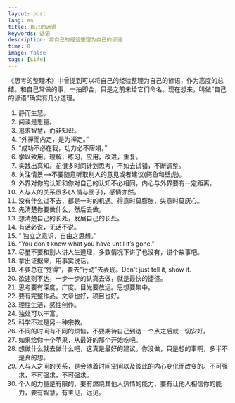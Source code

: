 ```yaml
---
layout: post
lang: en
title: 自己的谚语
keywords: 谚语
description: 将自己的经验整理为自己的谚语
time: 8
image: false
tags: [Life]
---
```



《思考的整理术》中曾提到可以将自己的经验整理为自己的谚语，作为高度的总结。和自己常做的事，一拍即合，只是之前未给它们命名。现在想来，叫做“自己的谚语”确实有几分道理。



1. 静而生慧。
2. 阅读是思量。
3. 追求智慧，而非知识。
4. “外禅而内定，是为禅定。”
5. “成功不必在我，功力必不唐娟。”
6. 学以致用。理解，练习，应用，改进，重复。
7. 实践出真知。花很多时间计划思考，不如去试错，不断调整。
9. 关注情景-->不要随意听取别人的意见或者建议(鳄鱼和壁虎)。
10. 外界对你的认知和你对自己的认知不必相同，内心与外界要有一定距离。
11. 人与人的关系很多(人情与面子)，感情亦然。
11. 没有什么过不去，都是一时的机遇。得意时莫膨胀，失意时莫灰心。
12. 先清楚你要做什么，然后去做。
13. 想清楚自己的长处，发展自己的长处。
14. 有话必说，无话不说。      
15. “ 独立之意识，自由之思想。”       
16. “You don't know what you have until it’s gone.”
16. 尽量不要和别人讲人生道理，多数情况下讲了也没有，讲个故事吧。
17. 拿出证据来，用事实说话。
28. 不要总在“觉得”，要去“行动”去表现。Don't just tell it, show it.
18. 欲速则不达，一步一步的认真去做，就是最快的捷径。
18. 思考要有深度，广度。目光要放远。思想要集中。
19. 要有完整作品。文章也好，项目也好。
20. 理性生活，感性创作。
20. 独处可以丰富。
22. 科学不过是另一种宗教。
23. 不同的时间有不同的烦恼，不要期待自己到达一个点之后就一切安好。
24. 如果给你十个苹果，从最好的那个开始吃吧。
25. 想做什么就去做什么吧，这真是最好的建议。你没做，只是想的事啊，多半不是真的想。
29. 人与人之间的关系，是会随着时间空间以及彼此的内心变化而改变的。不可强求，不可强求，不可强求。
26.  个人的力量是有限的，要有燃烧其他人热情的能力，要有让他人相信你的能力，要有智慧，有主见，远见。


